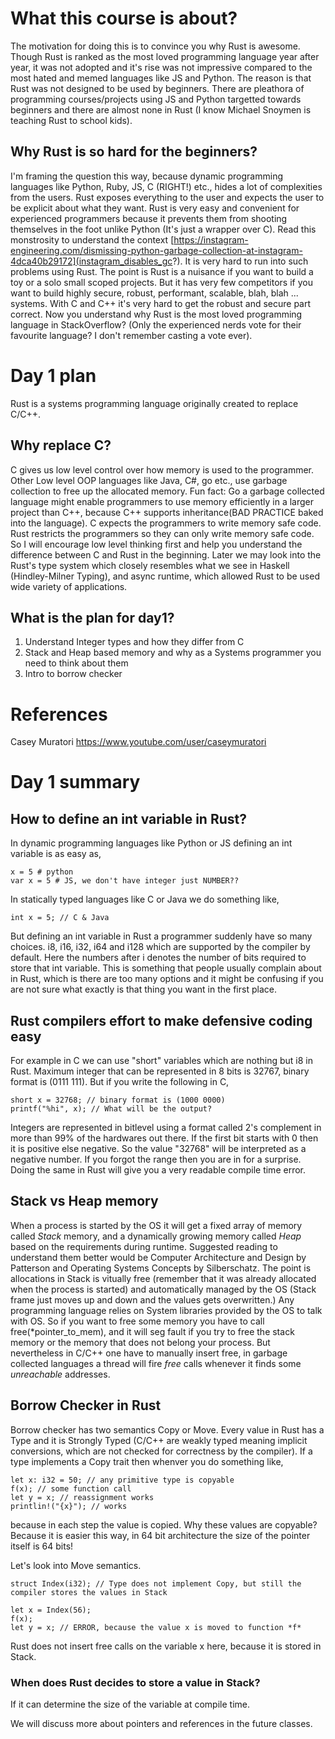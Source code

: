 # What this course is about?
The motivation for doing this is to convince you why Rust is awesome.
Though Rust is ranked as the most loved programming language year after year,
it was not adopted and it's rise was not impressive compared to the most hated
and memed languages like JS and Python.
The reason is that Rust was not designed to be used by beginners.
There are pleathora of programming courses/projects using JS and Python targetted towards beginners
and there are almost none in Rust (I know Michael Snoymen is teaching Rust to school kids).

## Why Rust is so hard for the beginners?
I'm framing the question this way, because dynamic programming languages like Python, Ruby, JS,
C (RIGHT!) etc., hides a lot of complexities from the users.
Rust exposes everything to the user and expects the user to be explicit about what they want.
Rust is very easy and convenient for experienced programmers because it prevents them from
shooting themselves in the foot unlike Python (It's just a wrapper over C).
Read this monstrosity to understand the context [https://instagram-engineering.com/dismissing-python-garbage-collection-at-instagram-4dca40b29172](instagram_disables_gc?).
It is very hard to run into such problems using Rust.
The point is Rust is a nuisance if you want to build a toy or a solo small scoped projects.
But it has very few competitors if you want to build highly secure, robust, performant, scalable,
blah, blah ... systems.
With C and C++ it's very hard to get the robust and secure part correct.
Now you understand why Rust is the most loved programming language in StackOverflow?
(Only the experienced nerds vote for their favourite language? I don't remember casting a vote ever).

# Day 1 plan
Rust is a systems programming language originally created to replace C/C++.

## Why replace C?
C gives us low level control over how memory is used to the programmer. Other Low level OOP languages
like Java, C#, go etc., use garbage collection to free up the allocated memory.
Fun fact: Go a garbage collected language might enable programmers to use memory efficiently in a
larger project than C++, because C++ supports inheritance(BAD PRACTICE baked into the language).
C expects the programmers to write memory safe code. Rust restricts the programmers so they can
only write memory safe code.
So I will encourage low level thinking first and help you understand the difference between C and Rust
in the beginning.
Later we may look into the Rust's type system which closely resembles what we see in Haskell 
(Hindley-Milner Typing), and async runtime, which allowed Rust to be used wide variety of applications.

## What is the plan for day1?
1) Understand Integer types and how they differ from C
2) Stack and Heap based memory and why as a Systems programmer you need to think about them
3) Intro to borrow checker

# References
Casey Muratori https://www.youtube.com/user/caseymuratori


# Day 1 summary

## How to define an int variable in Rust?
In dynamic programming languages like Python or JS defining an int variable is as easy as,
```
x = 5 # python
var x = 5 # JS, we don't have integer just NUMBER??
```
In statically typed languages like C or Java we do something like,
```
int x = 5; // C & Java
```
But defining an int variable in Rust a programmer suddenly have so many choices.
i8, i16, i32, i64 and i128 which are supported by the compiler by default.
Here the numbers after i denotes the number of bits required to store that int variable.
This is something that people usually complain about in Rust, which is there are too
many options and it might be confusing if you are not sure what exactly is that thing you
want in the first place.

## Rust compilers effort to make defensive coding easy

For example in C we can use "short" variables which are nothing but i8 in Rust.
Maximum integer that can be represented in 8 bits is 32767, binary format is (0111 111).
But if you write the following in C,

```
short x = 32768; // binary format is (1000 0000)
printf("%hi", x); // What will be the output?
```
Integers are represented in bitlevel using a format called 2's complement in more than
99% of the hardwares out there.
If the first bit starts with 0 then it is positive else negative.
So the value "32768" will be interpreted as a negative number. If you forgot the range
then you are in for a surprise.
Doing the same in Rust will give you a very readable compile time error.

## Stack vs Heap memory

When a process is started by the OS it will get a fixed array of memory called *Stack* memory,
and a dynamically growing memory called *Heap* based on the requirements during runtime.
Suggested reading to understand them better would be Computer Architecture and Design by Patterson
and Operating Systems Concepts by Silberschatz.
The point is allocations in Stack is vitually free (remember that it was already allocated when the
process is started) and automatically managed by the OS (Stack frame just moves up and down and the
values gets overwritten.)
Any programming language relies on System libraries provided by the OS to talk with OS.
So if you want to free some memory you have to call free(*pointer_to_mem), and it will seg fault
if you try to free the stack memory or the memory that does not belong your process.
But nevertheless in C/C++ one have to manually insert free, in garbage collected languages
a thread will fire *free* calls whenever it finds some *unreachable* addresses.

## Borrow Checker in Rust
Borrow checker has two semantics Copy or Move.
Every value in Rust has a Type and it is Strongly Typed (C/C++ are weakly typed meaning 
implicit conversions, which are not checked for correctness by the compiler).
If a type implements a Copy trait then whenver you do something like,
```
let x: i32 = 50; // any primitive type is copyable
f(x); // some function call
let y = x; // reassignment works
printlin!("{x}"); // works
```
because in each step the value is copied. Why these values are copyable? Because it is easier
this way, in 64 bit architecture the size of the pointer itself is 64 bits!

Let's look into Move semantics.
```
struct Index(i32); // Type does not implement Copy, but still the compiler stores the values in Stack

let x = Index(56);
f(x);
let y = x; // ERROR, because the value x is moved to function *f*
```
Rust does not insert free calls on the variable x here, because it is stored in Stack.

### When does Rust decides to store a value in Stack?
If it can determine the size of the variable at compile time.

We will discuss more about pointers and references in the future classes.